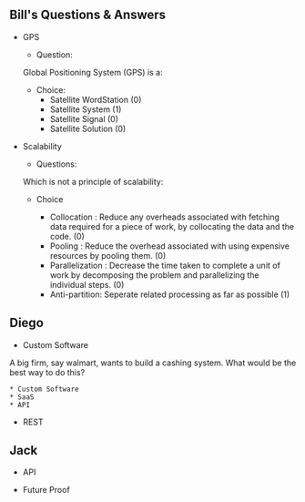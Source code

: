 ## Bill's Questions & Answers
* GPS 

  * Question:
  
  Global Positioning System (GPS) is a:
  
  * Choice:
    * Satellite WordStation (0)
    * Satellite System (1)
    * Satellite Signal (0)
    * Satellite Solution (0)

* Scalability
  * Questions:
  
  Which is not a principle of scalability:
  
  * Choice 
  
    * Collocation : Reduce any overheads associated with fetching data required for a piece of work, by collocating the data and the code. (0)
    * Pooling : Reduce the overhead associated with using expensive resources by pooling them. (0)
    * Parallelization : Decrease the time taken to complete a unit of work by decomposing the problem and parallelizing the individual steps. (0)
    * Anti-partition: Seperate related processing as far as possible (1)

## Diego

* Custom Software

A big firm, say walmart, wants to build a cashing system. What would be the best way to do this?

    * Custom Software
    * SaaS
    * API

* REST

## Jack

* API



* Future Proof
